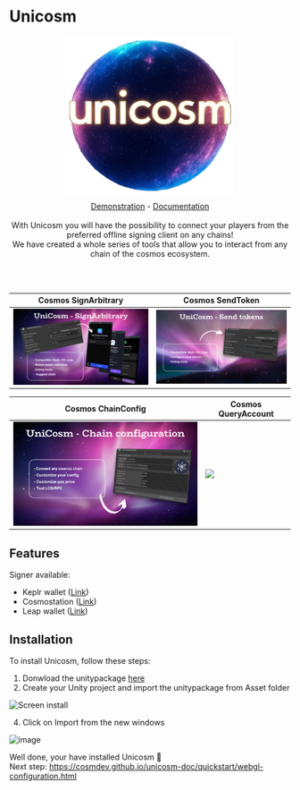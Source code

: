 # Unicosm

<p align="center">
<img src="https://github.com/cosmDev/Unicosm/blob/main/Icon/github/unicosm3.png" 
        alt="Picture" 
        width="300" 
        style="display: block; margin: 0 auto" />
</p>     

<div align="center">
  <a href="https://cosmdev.github.io/unicosm-demo/">Demonstration</a> - <a href="https://cosmdev.github.io/unicosm-doc/">Documentation</a><br /><br />
  With Unicosm you will have the possibility to connect your players from the preferred offline signing client on any chains!  <br />
  We have created a whole series of tools that allow you to interact from any chain of the cosmos ecosystem.  
</div>  



<br /><br />

| Cosmos SignArbitrary      | Cosmos SendToken |
| ----------- | ----------- |
| <img src="https://github.com/cosmDev/Unicosm/blob/main/Icon/github/unicosm1.png" width="400"> | <img src="https://github.com/cosmDev/Unicosm/blob/main/Icon/github/unicosm4.png" width="400"> |

| Cosmos ChainConfig      | Cosmos QueryAccount |
| ----------- | ----------- |
| <img src="https://github.com/cosmDev/Unicosm/blob/main/Icon/github/unicosm5.png" width="400">   | <img src="https://github.com/cosmDev/Unicosm/blob/main/Icon/github/unicosm6.png" width="400"> |


## Features
Signer available:
- Keplr wallet ([Link](https://www.keplr.app/get))
- Cosmostation ([Link](https://www.cosmostation.io/products/cosmostation_extension))
- Leap wallet ([Link](https://www.leapwallet.io/extension)) 

## Installation

To install Unicosm, follow these steps:

1. Donwload the unitypackage [here](https://github.com/cosmDev/Unicosm/releases/download/1.0.1/Unicosm-1.0.1.unitypackage)
2. Create your Unity project and import the unitypackage from Asset folder

![Screen install](https://github.com/user-attachments/assets/bfb2fc32-d2a5-478a-96f7-61e4c8d91e5c)

4. Click on Import from the new windows

![image](https://github.com/user-attachments/assets/b851182a-c288-434d-8431-9cc0d7f12468)


Well done, your have installed Unicosm 🎉  
Next step: https://cosmdev.github.io/unicosm-doc/quickstart/webgl-configuration.html
